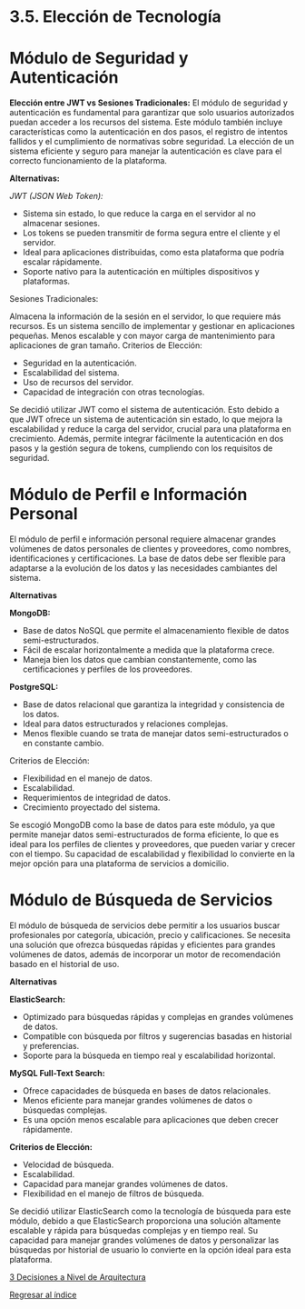 # 3.5. Elección de Tecnología
# Módulo de Seguridad y Autenticación

**Elección entre JWT vs Sesiones Tradicionales:** El módulo de seguridad y autenticación es fundamental para garantizar que solo usuarios autorizados puedan acceder a los recursos del sistema. Este módulo también incluye características como la autenticación en dos pasos, el registro de intentos fallidos y el cumplimiento de normativas sobre seguridad. La elección de un sistema eficiente y seguro para manejar la autenticación es clave para el correcto funcionamiento de la plataforma.

**Alternativas:**

*JWT (JSON Web Token):*

  - Sistema sin estado, lo que reduce la carga en el servidor al no almacenar sesiones.
  - Los tokens se pueden transmitir de forma segura entre el cliente y el servidor.
  - Ideal para aplicaciones distribuidas, como esta plataforma que podría escalar rápidamente.
  - Soporte nativo para la autenticación en múltiples dispositivos y plataformas.
  
Sesiones Tradicionales:

  Almacena la información de la sesión en el servidor, lo que requiere más recursos.
  Es un sistema sencillo de implementar y gestionar en aplicaciones pequeñas.
  Menos escalable y con mayor carga de mantenimiento para aplicaciones de gran tamaño.
  Criterios de Elección:

  - Seguridad en la autenticación.
  - Escalabilidad del sistema.
  - Uso de recursos del servidor.
  - Capacidad de integración con otras tecnologías.

Se decidió utilizar JWT como el sistema de autenticación. Esto debido a que JWT ofrece un sistema de autenticación sin estado, lo que mejora la escalabilidad y reduce la carga del servidor, crucial para una plataforma en crecimiento. Además, permite integrar fácilmente la autenticación en dos pasos y la gestión segura de tokens, cumpliendo con los requisitos de seguridad.

# Módulo de Perfil e Información Personal

El módulo de perfil e información personal requiere almacenar grandes volúmenes de datos personales de clientes y proveedores, como nombres, identificaciones y certificaciones. La base de datos debe ser flexible para adaptarse a la evolución de los datos y las necesidades cambiantes del sistema.

**Alternativas** 

**MongoDB:**

  - Base de datos NoSQL que permite el almacenamiento flexible de datos semi-estructurados.
  - Fácil de escalar horizontalmente a medida que la plataforma crece.
  - Maneja bien los datos que cambian constantemente, como las certificaciones y perfiles de los proveedores.

**PostgreSQL:**

  - Base de datos relacional que garantiza la integridad y consistencia de los datos.
  - Ideal para datos estructurados y relaciones complejas.
  - Menos flexible cuando se trata de manejar datos semi-estructurados o en constante cambio.
  
Criterios de Elección:

  - Flexibilidad en el manejo de datos.
  - Escalabilidad.
  - Requerimientos de integridad de datos.
  - Crecimiento proyectado del sistema.
    
Se escogió MongoDB como la base de datos para este módulo, ya que permite manejar datos semi-estructurados de forma eficiente, lo que es ideal para los perfiles de clientes y proveedores, que pueden variar y crecer con el tiempo. Su capacidad de escalabilidad y flexibilidad lo convierte en la mejor opción para una plataforma de servicios a domicilio.

# Módulo de Búsqueda de Servicios

El módulo de búsqueda de servicios debe permitir a los usuarios buscar profesionales por categoría, ubicación, precio y calificaciones. Se necesita una solución que ofrezca búsquedas rápidas y eficientes para grandes volúmenes de datos, además de incorporar un motor de recomendación basado en el historial de uso.

**Alternativas**

**ElasticSearch:**

  - Optimizado para búsquedas rápidas y complejas en grandes volúmenes de datos.
  - Compatible con búsqueda por filtros y sugerencias basadas en historial y preferencias.
  - Soporte para la búsqueda en tiempo real y escalabilidad horizontal.
    
**MySQL Full-Text Search:**

  - Ofrece capacidades de búsqueda en bases de datos relacionales.
  - Menos eficiente para manejar grandes volúmenes de datos o búsquedas complejas.
  - Es una opción menos escalable para aplicaciones que deben crecer rápidamente.

**Criterios de Elección:**

  - Velocidad de búsqueda.
  - Escalabilidad.
  - Capacidad para manejar grandes volúmenes de datos.
  - Flexibilidad en el manejo de filtros de búsqueda.

Se decidió utilizar ElasticSearch como la tecnología de búsqueda para este módulo, debido a que ElasticSearch proporciona una solución altamente escalable y rápida para búsquedas complejas y en tiempo real. Su capacidad para manejar grandes volúmenes de datos y personalizar las búsquedas por historial de usuario lo convierte en la opción ideal para esta plataforma.


[3 Decisiones a Nivel de Arquitectura](../3.md)

[Regresar al índice](../../README.md)
